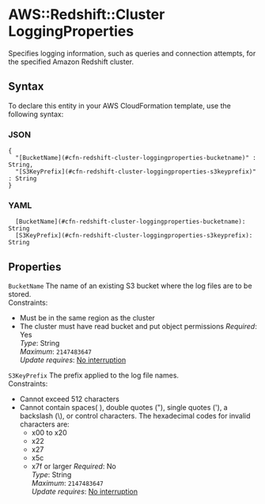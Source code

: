 # AWS::Redshift::Cluster LoggingProperties<a name="aws-properties-redshift-cluster-loggingproperties"></a>

Specifies logging information, such as queries and connection attempts, for the specified Amazon Redshift cluster\.

## Syntax<a name="aws-properties-redshift-cluster-loggingproperties-syntax"></a>

To declare this entity in your AWS CloudFormation template, use the following syntax:

### JSON<a name="aws-properties-redshift-cluster-loggingproperties-syntax.json"></a>

```
{
  "[BucketName](#cfn-redshift-cluster-loggingproperties-bucketname)" : String,
  "[S3KeyPrefix](#cfn-redshift-cluster-loggingproperties-s3keyprefix)" : String
}
```

### YAML<a name="aws-properties-redshift-cluster-loggingproperties-syntax.yaml"></a>

```
  [BucketName](#cfn-redshift-cluster-loggingproperties-bucketname): String
  [S3KeyPrefix](#cfn-redshift-cluster-loggingproperties-s3keyprefix): String
```

## Properties<a name="aws-properties-redshift-cluster-loggingproperties-properties"></a>

`BucketName`  <a name="cfn-redshift-cluster-loggingproperties-bucketname"></a>
The name of an existing S3 bucket where the log files are to be stored\.  
Constraints:  
+ Must be in the same region as the cluster
+ The cluster must have read bucket and put object permissions
*Required*: Yes  
*Type*: String  
*Maximum*: `2147483647`  
*Update requires*: [No interruption](https://docs.aws.amazon.com/AWSCloudFormation/latest/UserGuide/using-cfn-updating-stacks-update-behaviors.html#update-no-interrupt)

`S3KeyPrefix`  <a name="cfn-redshift-cluster-loggingproperties-s3keyprefix"></a>
The prefix applied to the log file names\.  
Constraints:  
+ Cannot exceed 512 characters
+ Cannot contain spaces\( \), double quotes \("\), single quotes \('\), a backslash \(\\\), or control characters\. The hexadecimal codes for invalid characters are: 
  + x00 to x20
  + x22
  + x27
  + x5c
  + x7f or larger
*Required*: No  
*Type*: String  
*Maximum*: `2147483647`  
*Update requires*: [No interruption](https://docs.aws.amazon.com/AWSCloudFormation/latest/UserGuide/using-cfn-updating-stacks-update-behaviors.html#update-no-interrupt)